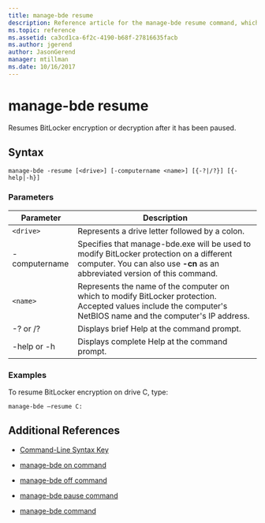 ```yaml
---
title: manage-bde resume
description: Reference article for the manage-bde resume command, which resumes BitLocker encryption or decryption after it has been paused.
ms.topic: reference
ms.assetid: ca3cd1ca-6f2c-4190-b68f-27816635facb
ms.author: jgerend
author: JasonGerend
manager: mtillman
ms.date: 10/16/2017
---
```


# manage-bde resume

Resumes BitLocker encryption or decryption after it has been paused.

## Syntax

```
manage-bde -resume [<drive>] [-computername <name>] [{-?|/?}] [{-help|-h}]
```

### Parameters

| Parameter | Description |
| --------- | ----------- |
| `<drive>` | Represents a drive letter followed by a colon. |
| -computername | Specifies that manage-bde.exe will be used to modify BitLocker protection on a different computer. You can also use **-cn** as an abbreviated version of this command. |
| `<name>` | Represents the name of the computer on which to modify BitLocker protection. Accepted values include the computer's NetBIOS name and the computer's IP address. |
| -? or /? | Displays brief Help at the command prompt. |
| -help or -h | Displays complete Help at the command prompt. |

### Examples

To resume BitLocker encryption on drive C, type:

```
manage-bde –resume C:
```

## Additional References

- [Command-Line Syntax Key](command-line-syntax-key.md)

- [manage-bde on command](manage-bde-on.md)

- [manage-bde off command](manage-bde-off.md)

- [manage-bde pause command](manage-bde-pause.md)

- [manage-bde command](manage-bde.md)
